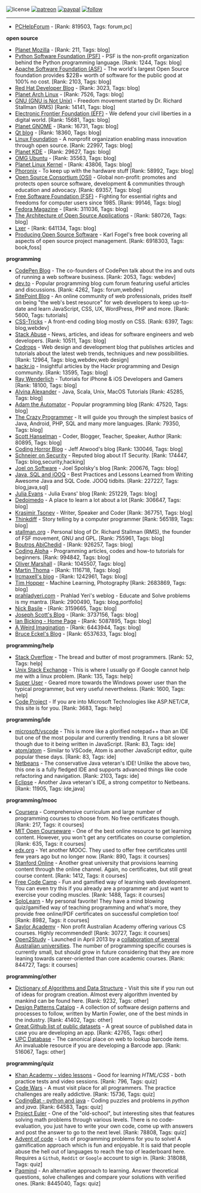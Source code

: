 ![license](https://img.shields.io/github/license/prahladyeri/siterank-stats.svg)
[![patreon](https://img.shields.io/badge/Patreon-brown.svg?logo=patreon)](https://www.patreon.com/prahladyeri)
[![paypal](https://img.shields.io/badge/PayPal-blue.svg?logo=paypal)](https://www.paypal.com/cgi-bin/webscr?cmd=_s-xclick&hosted_button_id=JM8FUXNFUK6EU)
[![follow](https://img.shields.io/twitter/follow/prahladyeri.svg?style=social)](https://twitter.com/prahladyeri)

---
- [PCHelpForum](https://pchelpforum.net) -  [Rank: 819503, Tags: forum,pc]

**open source**

- [Planet Mozilla](http://planet.mozilla.org/) -  [Rank: 211, Tags: blog]
- [Python Software Foundation (PSF)](https://www.python.org/psf/) - PSF is the non-profit organization behind the Python programming language. [Rank: 1244, Tags: blog]
- [Apache Software Foundation (ASF)](https://www.apache.org/) - The world's largest Open Source foundation provides $22B+ worth of software for the public good at 100% no cost. [Rank: 2103, Tags: blog]
- [Red Hat Developer Blog](https://developerblog.redhat.com/) -  [Rank: 3023, Tags: blog]
- [Planet Arch Linux](https://planet.archlinux.org/) -  [Rank: 7526, Tags: blog]
- [GNU (GNU is Not Unix)](https://www.gnu.org) - Freedom movement started by Dr. Richard Stallman (RMS) [Rank: 14141, Tags: blog]
- [Electronic Frontier Foundation (EFF)](https://www.eff.org/) - We defend your civil liberties in a digital world. [Rank: 15681, Tags: blog]
- [Planet GNOME](https://planet.gnome.org/) -  [Rank: 16731, Tags: blog]
- [Qt blog](http://blog.qt.io/) -  [Rank: 18360, Tags: blog]
- [Linux Foundation](https://www.linuxfoundation.org/) - A nonprofit organization enabling mass innovation through open source. [Rank: 22997, Tags: blog]
- [Planet KDE](https://planet.kde.org/) -  [Rank: 29627, Tags: blog]
- [OMG Ubuntu](https://www.omgubuntu.co.uk/) -  [Rank: 35563, Tags: blog]
- [Planet Linux Kernel](http://planet.kernel.org/) -  [Rank: 43806, Tags: blog]
- [Phoronix](https://www.phoronix.com/) - To keep up with the hardware stuff [Rank: 58992, Tags: blog]
- [Open Source Consortium (OSI)](https://opensource.org) - Global non-profit: promotes and protects open source software, development & communities through education and advocacy. [Rank: 69357, Tags: blog]
- [Free Software Foundation (FSF)](https://www.fsf.org/) - Fighting for essential rights and freedoms for computer users since 1985. [Rank: 99146, Tags: blog]
- [Fedora Magazine](https://fedoramagazine.org/) -  [Rank: 311036, Tags: blog]
- [The Architecture of Open Source Applications](http://www.aosabook.org/en/index.html) -  [Rank: 580726, Tags: blog]
- [Lxer](http://lxer.com/) -  [Rank: 641134, Tags: blog]
- [Producing Open Source Software](https://producingoss.com/) - Karl Fogel's free book covering all aspects of open source project management. [Rank: 6918303, Tags: book,foss]

**programming**

- [CodePen Blog](https://blog.codepen.io/) - The co-founders of CodePen talk about the ins and outs of running a web software business. [Rank: 2053, Tags: webdev]
- [dev.to](https://dev.to/) - Popular programming blog cum forum featuring useful articles and discussions. [Rank: 4262, Tags: forum,webdev]
- [SitePoint Blog](https://www.sitepoint.com/blog/) - An online community of web professionals, prides itself on being "the web's best resource" for web developers to keep up-to-date and learn JavaScript, CSS, UX, WordPress, PHP and more. [Rank: 5600, Tags: tutorials]
- [CSS-Tricks](https://css-tricks.com/) - A front-end coding blog mostly on CSS. [Rank: 6397, Tags: blog,webdev]
- [Stack Abuse](https://stackabuse.com/) - News, articles, and ideas for software engineers and web developers. [Rank: 10511, Tags: blog]
- [Codrops](https://tympanus.net/codrops/) - Web design and development blog that publishes articles and tutorials about the latest web trends, techniques and new possibilities. [Rank: 12964, Tags: blog,webdev,web design]
- [hackr.io](https://hackr.io/blog) - Insightful articles by the Hackr programming and Design community. [Rank: 13595, Tags: blog]
- [Ray Wenderlich](https://www.raywenderlich.com/) - Tutorials for iPhone & iOS Developers and Gamers [Rank: 18100, Tags: blog]
- [Alvina Alexander](https://alvinalexander.com/) - Java, Scala, Unix, MacOS Tutorials [Rank: 45285, Tags: blog]
- [Adam the Automator](https://adamtheautomator.com/) - Popular programming blog [Rank: 47520, Tags: blog]
- [The Crazy Programmer](https://www.thecrazyprogrammer.com/) - It will guide you through the simplest basics of Java, Android, PHP, SQL and many more languages. [Rank: 79350, Tags: blog]
- [Scott Hanselman](https://www.hanselman.com/) - Coder, Blogger, Teacher, Speaker, Author [Rank: 80895, Tags: blog]
- [Coding Horror Blog](https://blog.codinghorror.com/) - Jeff Atwood's blog [Rank: 130046, Tags: blog]
- [Schneier on Security](https://www.schneier.com/) - Reputed blog about IT Security. [Rank: 174447, Tags: blog,security,hacking]
- [Joel on Software](https://www.joelonsoftware.com/) - Joel Spolsky's blog [Rank: 200676, Tags: blog]
- [Java, SQL and jOOQ](https://blog.jooq.org/) - Best Practices and Lessons Learned from Writing Awesome Java and SQL Code. JOOQ tidbits. [Rank: 227227, Tags: blog,java,sql]
- [Julia Evans](https://jvns.ca/) - Julia Evans' blog [Rank: 251229, Tags: blog]
- [Dedoimedo](https://www.dedoimedo.com/) - A place to learn a lot about a lot [Rank: 306647, Tags: blog]
- [Krasimir Tsonev](https://krasimirtsonev.com/) - Writer, Speaker and Coder [Rank: 367751, Tags: blog]
- [Thinkdiff](https://thinkdiff.net/) - Story telling by a computer programmer [Rank: 565189, Tags: blog]
- [stallman.org](https://stallman.org) - Personal blog of Dr. Richard Stallman (RMS), the founder of FSF movement, GNU and GPL. [Rank: 755961, Tags: blog]
- [Boutros AbiChedid](https://bacsoftwareconsulting.com/blog/index.php/about/) -  [Rank: 926257, Tags: blog]
- [Coding Alpha](https://www.codingalpha.com/) - Programming articles, codes and how-to tutorials for beginners. [Rank: 994842, Tags: blog]
- [Oliver Marshall](https://olivermarshall.net/) -  [Rank: 1045507, Tags: blog]
- [Martin Thoma](https://martin-thoma.com/) -  [Rank: 1116718, Tags: blog]
- [Ircmaxell's blog](https://blog.ircmaxell.com/) -  [Rank: 1242961, Tags: blog]
- [Tim Hopper](https://tdhopper.com/) - Machine Learning, Photography [Rank: 2683869, Tags: blog]
- [prahladyeri.com](https://prahladyeri.com) - Prahlad Yeri's weblog - Educate and Solve problems is my mantra. [Rank: 2900490, Tags: blog,portfolio]
- [Nick Basile](https://nick-basile.com/) -  [Rank: 3159665, Tags: blog]
- [Joseph Scott's Blog](https://blog.josephscott.org/) -  [Rank: 3737156, Tags: blog]
- [Ian Bicking - Home Page](https://www.ianbicking.org/) -  [Rank: 5087895, Tags: blog]
- [A Weird Imagination](https://aweirdimagination.net/) -  [Rank: 6443944, Tags: blog]
- [Bruce Eckel's Blog](https://www.bruceeckel.com/) -  [Rank: 6537633, Tags: blog]

**programming/help**

- [Stack Overflow](https://stackoverflow.com) - The bread and butter of most programmers. [Rank: 52, Tags: help]
- [Unix Stack Exchange](https://unix.stackexchange.com) - This is where I usually go if Google cannot help me with a linux problem. [Rank: 135, Tags: help]
- [Super User](https://superuser.com) - Geared more towards the Windows power user than the typical programmer, but very useful nevertheless. [Rank: 1600, Tags: help]
- [Code Project](https://www.codeproject.com) - If you are into Microsoft Technologies like ASP.NET/C#, this site is for you. [Rank: 3683, Tags: help]

**programming/ide**

- [microsoft/vscode](https://github.com/microsoft/vscode) - This is more like a glorified notepad++ than an IDE but one of the most popular and currently trending. It runs a bit slower though due to it being written in JavaScript. [Rank: 83, Tags: ide]
- [atom/atom](https://github.com/atom/atom) - Similar to VSCode, Atom is another JavaScript editor, quite popular these days. [Rank: 83, Tags: ide]
- [Netbeans](https://netbeans.apache.org/) - The conservative Java veteran's IDE! Unlike the above two, this one is a fully fledged IDE and supports advanced things like code refactoring and navigation. [Rank: 2103, Tags: ide]
- [Eclipse](https://eclipse.org) - Another Java veteran's IDE, a strong competitor to Netbeans. [Rank: 11905, Tags: ide,java]

**programming/mooc**

- [Coursera](https://www.coursera.org/) - Comprehensive curriculum and large number of programming courses to choose from. No free certificates though. [Rank: 217, Tags: it courses]
- [MIT Open Courseware](https://ocw.mit.edu) - One of the best online resource to get learning content. However, you won't get any certificates on course completion. [Rank: 635, Tags: it courses]
- [edx.org](https://courses.edx.org/) - Yet another MOOC. They used to offer free certificates until few years ago but no longer now. [Rank: 890, Tags: it courses]
- [Stanford Online](http://online.stanford.edu/) - Another great university that provisions learning content through the online channel. Again, no certificates, but still great course content. [Rank: 1412, Tags: it courses]
- [Free Code Camp](https://www.freecodecamp.org/) - Fun and gamified way of learning web development. You can even try this if you already are a programmer and just want to exercise your coding muscles. [Rank: 1488, Tags: it courses]
- [SoloLearn](https://www.sololearn.com) - My personal favorite! They have a mind blowing quiz/gamified way of teaching programming and what's more, they provide free online/PDF certificates on successful completion too! [Rank: 8982, Tags: it courses]
- [Saylor Academy](https://learn.saylor.org) - Non profit Australian Academy offering various CS courses. Highly recommended! [Rank: 30727, Tags: it courses]
- [Open2Study](https://www.open2study.com) - Launched in April 2013 by a [collaboration of several Australian universities](http://www.thegoodmooc.com/2013/06/a-review-of-open2study.html). The number of programming specific courses is currently small, but should grow in future considering that they are more leaning towards career-oriented than core academic courses. [Rank: 844727, Tags: it courses]

**programming/other**

- [Dictionary of Algorithms and Data Structure](http://xlinux.nist.gov/dads/) - Visit this site if you run out of ideas for program creation. Almost every algorithm invented by mankind can be found here. [Rank: 9232, Tags: other]
- [Design Patterns Catalog](http://martinfowler.com/eaaCatalog/) - A collection of software design patterns and processes to follow, written by Martin Fowler, one of the best minds in the industry. [Rank: 41402, Tags: other]
- [Great Github list of public datasets](http://www.datasciencecentral.com/profiles/blogs/great-github-list-of-public-data-sets) - A great source of published data in case you are developing an app. [Rank: 42765, Tags: other]
- [UPC Database](https://www.upcdatabase.com/itemform.asp) - The canonical place on web to lookup barcode items. An invaluable resource if you are developing a Barcode app. [Rank: 516067, Tags: other]

**programming/quiz**

- [Khan Academy - video lessons](https://www.khanacademy.org/) - Good for learning *HTML/CSS* - both practice tests and video sessions. [Rank: 796, Tags: quiz]
- [Code Wars](https://www.codewars.com/) - A must visit place for all programmers. The practice challenges are really addictive. [Rank: 15736, Tags: quiz]
- [CodingBat - python and java](https://codingbat.com/) - Coding puzzles and problems in *python* and *java*. [Rank: 64583, Tags: quiz]
- [Project Euler](https://projecteuler.net/) - One of the "old-school", but interesting sites that features solving math problems through various levels. There is no code-evaluation, you just have to write your own code, come up with answers and post the answer to go to the next level. [Rank: 78808, Tags: quiz]
- [Advent of code](https://adventofcode.com/) - Lots of programming problems for you to solve! A gamification approach which is fun and enjoyable. It is said that people abuse the hell out of languages to reach the top of leaderboard here. Requires a `Github`, `Reddit` or `Google` account to sign in. [Rank: 318088, Tags: quiz]
- [Paqmind](https://paqmind.com/) - An alternative approach to learning. Answer theoretical questions, solve challenges and compare your solutions with verified ones. [Rank: 8445040, Tags: quiz]


